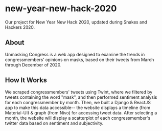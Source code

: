 # new-year-new-hack-2020
Our project for New Year New Hack 2020, updated during Snakes and Hackers 2020.

## About
Unmasking Congress is a web app designed to examine the trends in congressmembers' opinions on masks, based on their tweets from March through December of 2020.

## How It Works
We scraped congressmembers' tweets using Twint, where we filtered by tweets containing the word "mask", and then performed sentiment analysis for each congressmember by month.
Then, we built a Django & ReactJS app to make this data accessible-- the website displays a timeline (from Material-UI) & graph (from Nivo) for accessing tweet data.
After selecting a month, the website will display a scatterplot of each congressmember's twitter data based on sentiment and subjectivity.
